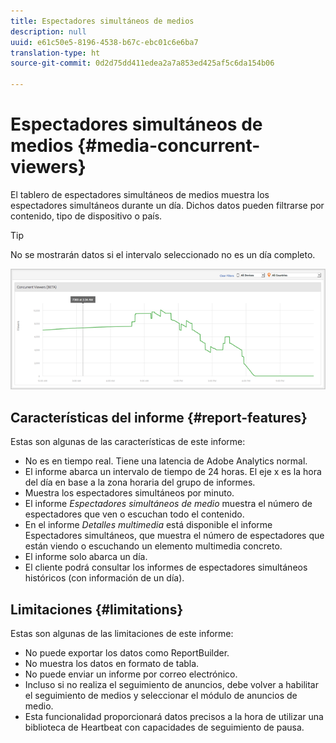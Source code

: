 ```yaml
---
title: Espectadores simultáneos de medios
description: null
uuid: e61c50e5-8196-4538-b67c-ebc01c6e6ba7
translation-type: ht
source-git-commit: 0d2d75dd411edea2a7a853ed425af5c6da154b06

---
```



# Espectadores simultáneos de medios {#media-concurrent-viewers}

El tablero de espectadores simultáneos de medios muestra los espectadores simultáneos durante un día. Dichos datos pueden filtrarse por contenido, tipo de dispositivo o país.

>[!TIP]
>
>No se mostrarán datos si el intervalo seleccionado no es un día completo.

![](assets/video-concurrent-viewers.png)

## Características del informe {#report-features}

Estas son algunas de las características de este informe:

* No es en tiempo real. Tiene una latencia de Adobe Analytics normal.
* El informe abarca un intervalo de tiempo de 24 horas. El eje x es la hora del día en base a la zona horaria del grupo de informes.
* Muestra los espectadores simultáneos por minuto.
* El informe *Espectadores simultáneos de medio* muestra el número de espectadores que ven o escuchan todo el contenido.
* En el informe *Detalles multimedia* está disponible el informe Espectadores simultáneos, que muestra el número de espectadores que están viendo o escuchando un elemento multimedia concreto.
* El informe solo abarca un día.
* El cliente podrá consultar los informes de espectadores simultáneos históricos (con información de un día).

## Limitaciones {#limitations}

Estas son algunas de las limitaciones de este informe:

* No puede exportar los datos como ReportBuilder.
* No muestra los datos en formato de tabla.
* No puede enviar un informe por correo electrónico.
* Incluso si no realiza el seguimiento de anuncios, debe volver a habilitar el seguimiento de medios y seleccionar el módulo de anuncios de medio.
* Esta funcionalidad proporcionará datos precisos a la hora de utilizar una biblioteca de Heartbeat con capacidades de seguimiento de pausa.

